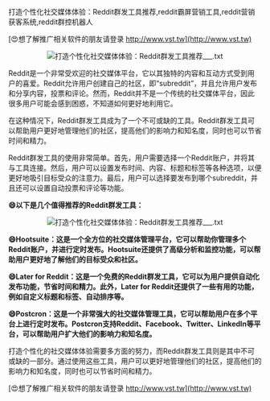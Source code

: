 打造个性化社交媒体体验：Reddit群发工具推荐,reddit霸屏营销工具,reddit营销获客系统,reddit群控机器人

[😍想了解推广相关软件的朋友请登录 http://www.vst.tw](http://www.vst.tw)

 <center><img src="https://vst.tw/MP4/tuiguang/png/5.png" alt="打造个性化社交媒体体验：Reddit群发工具推荐___.txt"></center>

Reddit是一个非常受欢迎的社交媒体平台，它以其独特的内容和互动方式受到用户的喜爱。Reddit允许用户创建自己的社区，即“subreddit”，并且允许用户发布和分享内容，投票和评论。然而，Reddit并不是一个传统的社交媒体平台，因此很多用户可能会感到困惑，不知道如何更好地利用它。

在这种情况下，Reddit群发工具成为了一个不可或缺的工具。Reddit群发工具可以帮助用户更好地管理他们的社区，提高他们的影响力和知名度，同时也可以节省时间和精力。

Reddit群发工具的使用非常简单。首先，用户需要选择一个Reddit账户，并将其与工具连接。然后，用户可以设置发布时间、内容、标题和标签等各种选项，以便更好地吸引目标受众的注意力。最后，用户可以选择要发布到哪个subreddit，并且还可以设置自动投票和评论等功能。

**😄以下是几个值得推荐的Reddit群发工具：**

 <center><img src="https://vst.tw/MP4/tuiguang/png/5.png" alt="打造个性化社交媒体体验：Reddit群发工具推荐___.txt"></center>

**😄Hootsuite：这是一个全方位的社交媒体管理平台，它可以帮助你管理多个Reddit账户，并进行定时发布。Hootsuite还提供了高级分析和监控功能，可以帮助用户更好地了解他们的目标受众和社区。**

**😄Later for Reddit：这是一个免费的Reddit群发工具，它可以为用户提供自动化发布功能，节省时间和精力。此外，Later for Reddit还提供了一些有用的功能，例如自定义标题和标签、自动排序等。**

**😄Postcron：这是一个非常强大的社交媒体管理工具，它可以帮助用户在多个平台上进行定时发布。Postcron支持Reddit、Facebook、Twitter、LinkedIn等平台，可以帮助用户扩大他们的影响力和知名度。**

打造个性化的社交媒体体验需要多方面的努力，而Reddit群发工具则是其中不可或缺的一部分。通过使用这些工具，用户可以更好地管理他们的社区，提高他们的影响力和知名度，同时也可以节省时间和精力。

[😍想了解推广相关软件的朋友请登录 http://www.vst.tw](http://www.vst.tw)



